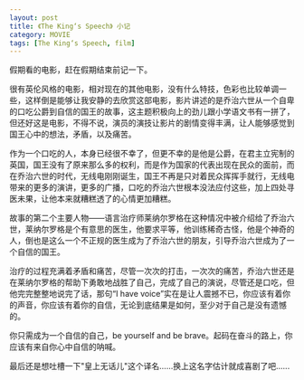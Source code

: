 ```yaml
---
layout: post
title: 《The King‘s Speech》 小记
category: MOVIE
tags: [The King‘s Speech, film]
---
```


假期看的电影，赶在假期结束前记一下。

很有英伦风格的电影，相对现在的其他电影，没有什么特技，色彩也比较单调一些，这样倒是能够让我安静的去欣赏这部电影，影片讲述的是乔治六世从一个自卑的口吃公爵到自信的国王的故事，这主题积极向上的劲儿跟小学语文书有一拼了，但还好这是电影，不得不说，演员的演技让影片的剧情变得丰满，让人能够感觉到国王心中的想法，矛盾，以及痛苦。

作为一个口吃的人，本身已经很不幸了，但更不幸的是他是公爵，在君主立宪制的英国，国王没有了原来那么多的权利，而是作为国家的代表出现在民众的面前，而在乔治六世的时代，无线电刚刚诞生，国王不再是只对着民众挥挥手就行，无线电带来的更多的演讲，更多的广播，口吃的乔治六世根本没法应付这些，加上四处寻医未果，让他本来就糟糕透了的心情更加糟糕。

故事的第二个主要人物——语言治疗师莱纳尔罗格在这种情况中被介绍给了乔治六世，莱纳尔罗格是个有意思的医生，他要求平等，他训练稀奇古怪，他是个神奇的人，倒也是这么一个不正规的医生成为了乔治六世的朋友，引导乔治六世成为了一个自信的国王。

治疗的过程充满着矛盾和痛苦，尽管一次次的打击，一次次的痛苦，乔治六世还是在莱纳尔罗格的帮助下勇敢地战胜了自己，完成了自己的演说，尽管还是口吃，但他完完整整地说完了话，那句“I have voice”实在是让人震撼不已，你应该有着你的声音，你应该有着你的自信，无论到底结果是如何，至少对于自己是没有遗憾的。

你只需成为一个自信的自己，be yourself and be brave。起码在奋斗的路上，你应该有来自你心中自信的呐喊。

最后还是想吐槽一下"皇上无话儿"这个译名......换上这名字估计就成喜剧了吧......
